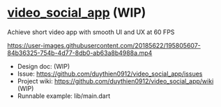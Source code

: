 # [video_social_app](https://tingme.io) (WIP)

Achieve short video app with smooth UI and UX at 60 FPS

https://user-images.githubusercontent.com/20185622/195805607-84b36325-754b-4d77-8db0-ab63a8b4988a.mp4

* Design doc: (WIP)
* Issue: https://github.com/duythien0912/video_social_app/issues
* Project wiki: https://github.com/duythien0912/video_social_app/wiki (WIP)
* Runnable example: lib/main.dart

